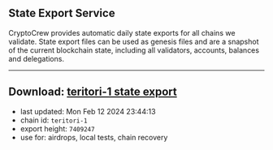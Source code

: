 ## State Export Service
CryptoCrew provides automatic daily state exports for all chains we validate. State export files can be used as genesis files and are a snapshot of the current blockchain state, including all validators, accounts, balances and delegations.

---
**Download: [teritori-1 state export](https://dl-eu2.ccvalidators.com/SERVICE/teritori/teritori-1_export_7409247.json)**
---

- last updated: Mon Feb 12 2024 23:44:13
- chain id: `teritori-1`
- export height: `7409247`
- use for: airdrops, local tests, chain recovery
